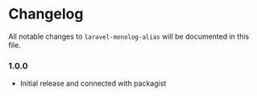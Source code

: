 # Changelog

All notable changes to `laravel-monolog-alias` will be documented in this file.

### 1.0.0
- Initial release and connected with packagist
